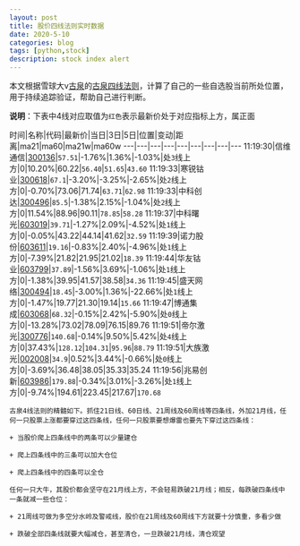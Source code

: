 ```yaml
---
layout: post
title: 股价四线法则实时数据
date: 2020-5-10
categories: blog
tags: [python,stock]
description: stock index alert
---
```



本文根据雪球大v[古泉](https://xueqiu.com/u/7148646888)的[古泉四线法则](https://xueqiu.com/7148646888/130498192)，计算了自己的一些自选股当前所处位置，用于持续追踪验证，帮助自己进行判断。

**说明**：下表中4线对应取值为`红色`表示最新价处于对应指标上方，属正面

时间|名称|代码|最新价|当日|3日|5日|位置|变动|距离|ma21|ma60|ma21w|ma60w
---|---|---|---|---|---|---|---|---
11:19:30|信维通信|[300136](https://xueqiu.com/S/SZ300136)|`57.51`|-1.76%|1.36%|-1.03%|处`3`线上方|0|10.20%|60.22|`56.40`|`51.65`|`43.60`
11:19:33|寒锐钴业|[300618](https://xueqiu.com/S/SZ300618)|`67.1`|-3.20%|-3.25%|-2.65%|处`2`线上方|0|-0.70%|73.06|71.74|`63.71`|`62.98`
11:19:33|中科创达|[300496](https://xueqiu.com/S/SZ300496)|`85.5`|-1.38%|2.15%|-1.04%|处`2`线上方|0|11.54%|88.96|90.11|`78.85`|`58.28`
11:19:37|中科曙光|[603019](https://xueqiu.com/S/SH603019)|`39.71`|-1.27%|2.09%|-4.52%|处`1`线上方|0|-0.05%|43.22|44.14|41.62|`32.59`
11:19:39|诺力股份|[603611](https://xueqiu.com/S/SH603611)|`19.16`|-0.83%|2.40%|-4.96%|处`1`线上方|0|-7.39%|21.82|21.95|21.02|`18.39`
11:19:44|华友钴业|[603799](https://xueqiu.com/S/SH603799)|`37.89`|-1.56%|3.69%|-1.06%|处`1`线上方|0|-1.38%|39.95|41.57|38.58|`34.36`
11:19:45|盛天网络|[300494](https://xueqiu.com/S/SZ300494)|`18.45`|-3.00%|1.36%|-22.66%|处`1`线上方|0|-1.47%|19.77|21.30|19.14|`15.66`
11:19:47|博通集成|[603068](https://xueqiu.com/S/SH603068)|`68.32`|-0.15%|2.42%|-5.90%|处`0`线上方|0|-13.28%|73.02|78.09|76.15|89.76
11:19:51|帝尔激光|[300776](https://xueqiu.com/S/SZ300776)|`140.68`|-0.14%|9.50%|5.42%|处`4`线上方|0|37.43%|`128.12`|`104.31`|`95.96`|`88.79`
11:19:51|大族激光|[002008](https://xueqiu.com/S/SZ002008)|`34.9`|0.52%|3.44%|-0.66%|处`0`线上方|0|-3.69%|36.48|38.05|35.33|35.24
11:19:56|兆易创新|[603986](https://xueqiu.com/S/SH603986)|`179.88`|-0.34%|3.01%|-3.26%|处`1`线上方|0|-9.74%|194.61|223.45|217.67|`170.68`

```
古泉4线法则的精髓如下。抓住21日线、60日线、21周线及60周线等四条线，外加21月线，任何一只股票上涨都要穿过这四条线，任何一只股票要想爆雷也要先下穿过这四条线：

+ 当股价爬上四条线中的两条可以少量建仓

+ 爬上四条线中的三条可以加大仓位

+ 爬上四条线中的四条可以全仓

任何一只大牛，其股价都会坚守在21月线上方，不会轻易跌破21月线；相反，每跌破四条线中一条就减一些仓位：

+ 21周线可做为多空分水岭及警戒线，股价在21周线及60周线下方就要十分慎重，多看少做

+ 跌破全部四条线就要大幅减仓，甚至清仓，一旦跌破21月线，清仓观望
```